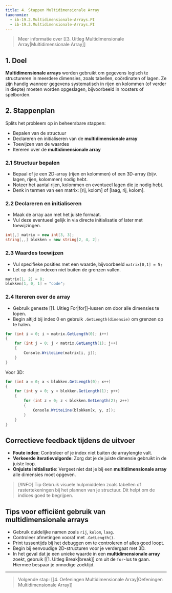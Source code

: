 ```yaml
---
title: 4. Stappen Multidimensionale Array
taxonomie:
  - ib-19.2.Multidimensionale-Arrays.PI
  - ib-19.3.Multidimensionale-Arrays.PI
---
```


> Meer informatie over [[3. Uitleg Multidimensionale Array|Multidimensionale Array]]

## 1. Doel
**Multidimensionale arrays** worden gebruikt om gegevens logisch te structureren in meerdere dimensies, zoals tabellen, coördinaten of lagen. Ze zijn handig wanneer gegevens systematisch in rijen en kolommen (of verder in diepte) moeten worden opgeslagen, bijvoorbeeld in roosters of spelborden.

## 2. Stappenplan
Splits het probleem op in beheersbare stappen:
- Bepalen van de structuur
- Declareren en initialiseren van de **multidimensionale array**
- Toewijzen van de waardes
- Itereren over de **multidimensionale array**

### 2.1 Structuur bepalen
- Bepaal of je een 2D-array (rijen en kolommen) of een 3D-array (bijv. lagen, rijen, kolommen) nodig hebt.
- Noteer het aantal rijen, kolommen en eventueel lagen die je nodig hebt.
- Denk in termen van een matrix: [rij, kolom] of [laag, rij, kolom].

### 2.2 Declareren en initialiseren
- Maak de array aan met het juiste formaat.
- Vul deze eventueel gelijk in via directe initialisatie of later met toewijzingen.

```csharp
int[,] matrix = new int[3, 3];
string[,,] blokken = new string[2, 4, 2];
```

### 2.3 Waardes toewijzen
- Vul specifieke posities met een waarde, bijvoorbeeld `matrix[0,1] = 5;`
- Let op dat je indexen niet buiten de grenzen vallen.

```csharp
matrix[1, 2] = 8;
blokken[1, 0, 1] = "code";
```

### 2.4 Itereren over de array
- Gebruik geneste [[1. Uitleg For|for]]-lussen om door alle dimensies te lopen.
- Begin altijd bij index 0 en gebruik `.GetLength(dimensie)` om grenzen op te halen.

```csharp
for (int i = 0; i < matrix.GetLength(0); i++)
{
    for (int j = 0; j < matrix.GetLength(1); j++)
    {
        Console.WriteLine(matrix[i, j]);
    }
}
```

Voor 3D:
```csharp
for (int x = 0; x < blokken.GetLength(0); x++)
{
    for (int y = 0; y < blokken.GetLength(1); y++)
    {
        for (int z = 0; z < blokken.GetLength(2); z++)
        {
            Console.WriteLine(blokken[x, y, z]);
        }
    }
}
```

## Correctieve feedback tijdens de uitvoer
- **Foute index**: Controleer of je index niet buiten de arraylengte valt.
- **Verkeerde iteratievolgorde**: Zorg dat je de juiste dimensie gebruikt in de juiste loop.
- **Onjuiste initialisatie**: Vergeet niet dat je bij een **multidimensionale array** alle dimensies moet opgeven.

> [!INFO] Tip
> Gebruik visuele hulpmiddelen zoals tabellen of rastertekeningen bij het plannen van je structuur. Dit helpt om de indices goed te begrijpen.

## Tips voor efficiënt gebruik van multidimensionale arrays
- Gebruik duidelijke namen zoals `rij`, `kolom`, `laag`.
- Controleer afmetingen vooraf met `.GetLength()`.
- Print tussentijds bij het debuggen om te controleren of alles goed loopt.
- Begin bij eenvoudige 2D-structuren voor je verdergaat met 3D.
- In het geval dat je een unieke waarde in een **multidimensionale array** zoekt, gebruik [[1. Uitleg Break|break]] om uit de `for`-lus te gaan. Hiermee bespaar je onnodige zoektijd.

---

> Volgende stap: [[4. Oefeningen Multidimensionale Array|Oefeningen Multidimensionale Array]]
